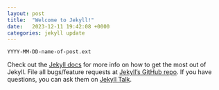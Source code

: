 ```yaml
---
layout: post
title:  "Welcome to Jekyll!"
date:   2023-12-11 19:42:08 +0000
categories: jekyll update
---
```

`YYYY-MM-DD-name-of-post.ext`

Check out the [Jekyll docs][jekyll-docs] for more info on how to get the most out of Jekyll. File all bugs/feature requests at [Jekyll’s GitHub repo][jekyll-gh]. If you have questions, you can ask them on [Jekyll Talk][jekyll-talk].

[jekyll-docs]: https://jekyllrb.com/docs/home
[jekyll-gh]:   https://github.com/jekyll/jekyll
[jekyll-talk]: https://talk.jekyllrb.com/
